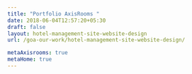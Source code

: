 ```yaml
---
title: "Portfolio AxisRooms "
date: 2018-06-04T12:57:20+05:30
draft: false
layout: hotel-management-site-website-design
url: /goa-our-work/hotel-management-site-website-design/

metaAxisrooms: true
metaHome: true
---
```

